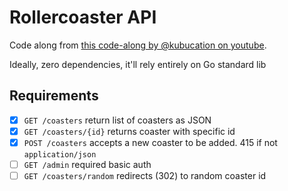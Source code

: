 # Rollercoaster API

Code along from [this code-along by @kubucation on youtube](https://www.youtube.com/watch?v=2v11Ym6Ct9Q).

Ideally, zero dependencies, it'll rely entirely on Go standard lib

## Requirements

* [x] `GET /coasters` return list of coasters as JSON
* [x] `GET /coasters/{id}` returns coaster with specific id
* [x] `POST /coasters` accepts a new coaster to be added. 415 if not `application/json`
* [ ] `GET /admin` required basic auth
* [ ] `GET /coasters/random` redirects (302) to random coaster id
